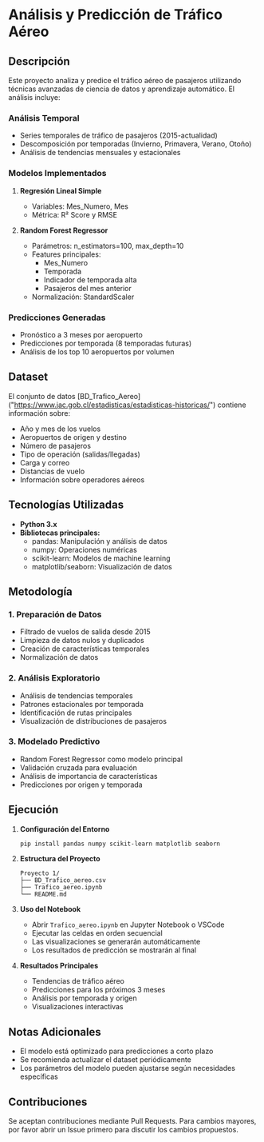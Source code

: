 # Análisis y Predicción de Tráfico Aéreo

## Descripción
Este proyecto analiza y predice el tráfico aéreo de pasajeros utilizando técnicas avanzadas de ciencia de datos y aprendizaje automático. El análisis incluye:

### Análisis Temporal
- Series temporales de tráfico de pasajeros (2015-actualidad)
- Descomposición por temporadas (Invierno, Primavera, Verano, Otoño)
- Análisis de tendencias mensuales y estacionales

### Modelos Implementados
1. **Regresión Lineal Simple**
   - Variables: Mes_Numero, Mes
   - Métrica: R² Score y RMSE
   
2. **Random Forest Regressor**
   - Parámetros: n_estimators=100, max_depth=10
   - Features principales:
     - Mes_Numero
     - Temporada
     - Indicador de temporada alta
     - Pasajeros del mes anterior
   - Normalización: StandardScaler

### Predicciones Generadas
- Pronóstico a 3 meses por aeropuerto
- Predicciones por temporada (8 temporadas futuras)
- Análisis de los top 10 aeropuertos por volumen

## Dataset
El conjunto de datos [BD_Trafico_Aereo] ("https://www.jac.gob.cl/estadisticas/estadisticas-historicas/") contiene información sobre:
- Año y mes de los vuelos
- Aeropuertos de origen y destino
- Número de pasajeros
- Tipo de operación (salidas/llegadas)
- Carga y correo
- Distancias de vuelo
- Información sobre operadores aéreos

## Tecnologías Utilizadas
- **Python 3.x**
- **Bibliotecas principales:**
  - pandas: Manipulación y análisis de datos
  - numpy: Operaciones numéricas
  - scikit-learn: Modelos de machine learning
  - matplotlib/seaborn: Visualización de datos

## Metodología

### 1. Preparación de Datos
- Filtrado de vuelos de salida desde 2015
- Limpieza de datos nulos y duplicados
- Creación de características temporales
- Normalización de datos

### 2. Análisis Exploratorio
- Análisis de tendencias temporales
- Patrones estacionales por temporada
- Identificación de rutas principales
- Visualización de distribuciones de pasajeros

### 3. Modelado Predictivo
- Random Forest Regressor como modelo principal
- Validación cruzada para evaluación
- Análisis de importancia de características
- Predicciones por origen y temporada

## Ejecución

1. **Configuración del Entorno**
   ```bash
   pip install pandas numpy scikit-learn matplotlib seaborn
   ```

2. **Estructura del Proyecto**
   ```
   Proyecto 1/
   ├── BD_Trafico_aereo.csv
   ├── Trafico_aereo.ipynb
   └── README.md
   ```

3. **Uso del Notebook**
   - Abrir `Trafico_aereo.ipynb` en Jupyter Notebook o VSCode
   - Ejecutar las celdas en orden secuencial
   - Las visualizaciones se generarán automáticamente
   - Los resultados de predicción se mostrarán al final

4. **Resultados Principales**
   - Tendencias de tráfico aéreo
   - Predicciones para los próximos 3 meses
   - Análisis por temporada y origen
   - Visualizaciones interactivas

## Notas Adicionales
- El modelo está optimizado para predicciones a corto plazo
- Se recomienda actualizar el dataset periódicamente
- Los parámetros del modelo pueden ajustarse según necesidades específicas

## Contribuciones
Se aceptan contribuciones mediante Pull Requests. Para cambios mayores, por favor abrir un Issue primero para discutir los cambios propuestos.


